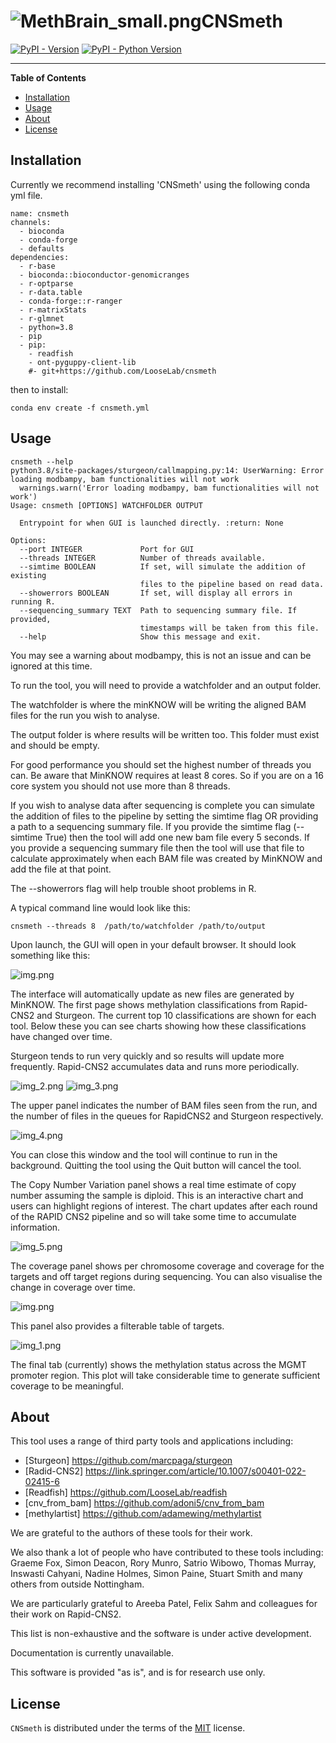 # ![MethBrain_small.png](src/cnsmeth/images/MethBrain_small.png)CNSmeth

[![PyPI - Version](https://img.shields.io/pypi/v/methnicegui.svg)](https://pypi.org/project/methnicegui)
[![PyPI - Python Version](https://img.shields.io/pypi/pyversions/methnicegui.svg)](https://pypi.org/project/methnicegui)

-----

**Table of Contents**

- [Installation](#installation)
- [Usage](#usage)
- [About](#about)
- [License](#license)


## Installation

Currently we recommend installing 'CNSmeth' using the following conda yml file.

```console
name: cnsmeth
channels:
  - bioconda
  - conda-forge
  - defaults
dependencies:
  - r-base
  - bioconda::bioconductor-genomicranges
  - r-optparse
  - r-data.table
  - conda-forge::r-ranger
  - r-matrixStats
  - r-glmnet
  - python=3.8
  - pip
  - pip:
    - readfish
    - ont-pyguppy-client-lib
    #- git+https://github.com/LooseLab/cnsmeth

```
then to install:

```console
conda env create -f cnsmeth.yml
```

## Usage

```console
cnsmeth --help
python3.8/site-packages/sturgeon/callmapping.py:14: UserWarning: Error loading modbampy, bam functionalities will not work
  warnings.warn('Error loading modbampy, bam functionalities will not work')
Usage: cnsmeth [OPTIONS] WATCHFOLDER OUTPUT

  Entrypoint for when GUI is launched directly. :return: None

Options:
  --port INTEGER             Port for GUI
  --threads INTEGER          Number of threads available.
  --simtime BOOLEAN          If set, will simulate the addition of existing
                             files to the pipeline based on read data.
  --showerrors BOOLEAN       If set, will display all errors in running R.
  --sequencing_summary TEXT  Path to sequencing summary file. If provided,
                             timestamps will be taken from this file.
  --help                     Show this message and exit.
```

You may see a warning about modbampy, this is not an issue and can be ignored at this time.

To run the tool, you will need to provide a watchfolder and an output folder. 

The watchfolder is where the minKNOW will be writing the aligned BAM files for the run you wish to analyse.

The output folder is where results will be written too. This folder must exist and should be empty.

For good performance you should set the highest number of threads you can. Be aware that MinKNOW requires at least 8 cores. So if you are on a 16 core system you should not use more than 8 threads.

If you wish to analyse data after sequencing is complete you can simulate the addition of files to the pipeline by setting the simtime flag OR providing a path to a sequencing summary file. If you provide the simtime flag (--simtime True) then the tool will add one new bam file every 5 seconds. If you provide a sequencing summary file then the tool will use that file to calculate approximately when each BAM file was created by MinKNOW and add the file at that point.

The --showerrors flag will help trouble shoot problems in R.

A typical command line would look like this:

```console
cnsmeth --threads 8  /path/to/watchfolder /path/to/output
```

Upon launch, the GUI will open in your default browser. It should look something like this:

![img.png](images/img.png)

The interface will automatically update as new files are generated by MinKNOW. The first page shows methylation classifications from Rapid-CNS2 and Sturgeon. The current top 10 classifications are shown for each tool. Below these you can see charts showing how these classifications have changed over time.

Sturgeon tends to run very quickly and so results will update more frequently. Rapid-CNS2 accumulates data and runs more periodically.

![img_2.png](images/img_2.png)
![img_3.png](images/img_3.png)

The upper panel indicates the number of BAM files seen from the run, and the number of files in the queues for RapidCNS2 and Sturgeon respectively.

![img_4.png](images/img_4.png)

You can close this window and the tool will continue to run in the background. Quitting the tool using the Quit button will cancel the tool. 

The Copy Number Variation panel shows a real time estimate of copy number assuming the sample is diploid. This is an interactive chart and users can highlight regions of interest. The chart updates after each round of the RAPID CNS2 pipeline and so will take some time to accumulate information.

![img_5.png](images/img_5.png)

The coverage panel shows per chromosome coverage and coverage for the targets and off target regions during sequencing. You can also visualise the change in coverage over time.

![img.png](images/img6.png)

This panel also provides a filterable table of targets.

![img_1.png](images/img_7.png)

The final tab (currently) shows the methylation status across the MGMT promoter region. This plot will take considerable time to generate sufficient coverage to be meaningful.





## About

This tool uses a range of third party tools and applications including:

- [Sturgeon] https://github.com/marcpaga/sturgeon
- [Radid-CNS2] https://link.springer.com/article/10.1007/s00401-022-02415-6
- [Readfish] https://github.com/LooseLab/readfish
- [cnv_from_bam] https://github.com/adoni5/cnv_from_bam
- [methylartist] https://github.com/adamewing/methylartist

We are grateful to the authors of these tools for their work.

We also thank a lot of people who have contributed to these tools including: Graeme Fox, Simon Deacon, Rory Munro, Satrio Wibowo, Thomas Murray, Inswasti Cahyani, Nadine Holmes, Simon Paine, Stuart Smith and many others from outside Nottingham.

We are particularly grateful to Areeba Patel, Felix Sahm and colleagues for their work on Rapid-CNS2.

This list is non-exhaustive and the software is under active development.

Documentation is currently unavailable.

This software is provided "as is", and is for research use only.


## License

`CNSmeth` is distributed under the terms of the [MIT](https://spdx.org/licenses/MIT.html) license.
